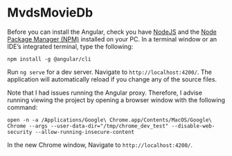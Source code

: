 # MvdsMovieDb

Before you can install the Angular, check you have [NodeJS](https://nodejs.org/en) and the [Node Package Manager (NPM)](https://www.npmjs.com/) installed on your PC. In a terminal window or an IDE’s integrated terminal, type the following:

`npm install -g @angular/cli`

Run `ng serve` for a dev server. Navigate to `http://localhost:4200/`. The application will automatically reload if you change any of the source files.

Note that I had issues running the Angular proxy. Therefore, I advise running viewing the project by opening a browser window with the following command:

`open -n -a /Applications/Google\ Chrome.app/Contents/MacOS/Google\ Chrome --args --user-data-dir="/tmp/chrome_dev_test" --disable-web-security --allow-running-insecure-content`

In the new Chrome window, Navigate to `http://localhost:4200/`.